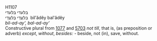 <body>
  <p>H1107<br>  בּלעדי    בּלעדי  <br> בִּלעֲדֵי  בַּלעֲדֵי  ‎  bil‛ădêy  bal‛ădêy  <br><i>bil-ad-ay‘,</i> <i>bal-ad-ay‘ </i><br>Constructive plural from <a href="h1077.htm">1077</a> and <a href="h5703.htm">5703</a>  <i>not</i> <i>till</i>, that is, (as preposition or adverb) <i>except</i>, <i>without</i>, <i>besides: - </i>beside, not (in), save, without.<br></p>
 </body>
